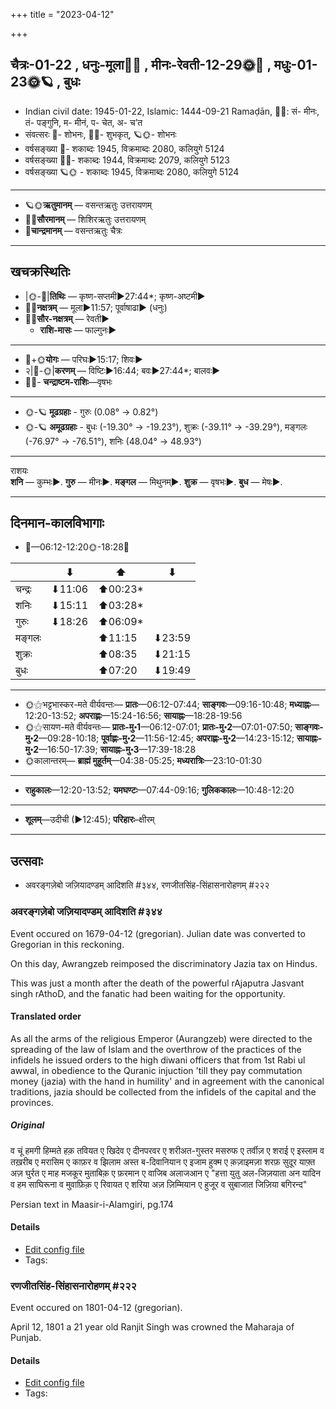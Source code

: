 +++
title = "2023-04-12"

+++
## चैत्रः-01-22  ,  धनुः-मूला🌛🌌  ,  मीनः-रेवती-12-29🌞🌌  ,  मधुः-01-23🌞🪐  ,  बुधः
- Indian civil date: 1945-01-22, Islamic: 1444-09-21 Ramaḍān, 🌌🌞: सं- मीनः, तं- पङ्गुनि, म- मीनं, प- चेत, अ- च’त
- संवत्सरः 🌛- शोभनः, 🌌🌞- शुभकृत्, 🪐🌞- शोभनः
- वर्षसङ्ख्या 🌛- शकाब्दः 1945, विक्रमाब्दः 2080, कलियुगे 5124
- वर्षसङ्ख्या 🌌🌞- शकाब्दः 1944, विक्रमाब्दः 2079, कलियुगे 5123
- वर्षसङ्ख्या 🪐🌞 - शकाब्दः 1945, विक्रमाब्दः 2080, कलियुगे 5124
___________________
- 🪐🌞**ऋतुमानम्** — वसन्तऋतुः उत्तरायणम्
- 🌌🌞**सौरमानम्** — शिशिरऋतुः उत्तरायणम्
- 🌛**चान्द्रमानम्** — वसन्तऋतुः चैत्रः
___________________


## खचक्रस्थितिः
- |🌞-🌛|**तिथिः** — कृष्ण-सप्तमी►27:44*; कृष्ण-अष्टमी►  
- 🌌🌛**नक्षत्रम्** — मूला►11:57; पूर्वाषाढा► (धनुः)  
- 🌌🌞**सौर-नक्षत्रम्** — रेवती►  
  - **राशि-मासः** — फाल्गुनः► 
___________________
- 🌛+🌞**योगः** — परिघः►15:17; शिवः►  
- २|🌛-🌞|**करणम्** — विष्टिः►16:44; बवः►27:44*; बालवः►  
- 🌌🌛- **चन्द्राष्टम-राशिः**—वृषभः  
___________________
- 🌞-🪐 **मूढग्रहाः** - गुरुः (0.08° → 0.82°)
- 🌞-🪐 **अमूढग्रहाः** - बुधः (-19.30° → -19.23°), शुक्रः (-39.11° → -39.29°), मङ्गलः (-76.97° → -76.51°), शनिः (48.04° → 48.93°)
___________________
राशयः  
**शनि** — कुम्भः►. **गुरु** — मीनः►. **मङ्गल** — मिथुनम्►. **शुक्र** — वृषभः►. **बुध** — मेषः►. 
___________________


## दिनमान-कालविभागाः
- 🌅—06:12-12:20🌞-18:28🌇  


|      |⬇     |⬆     |⬇     |
|------|-----|-----|------|
|चन्द्रः|⬇11:06 |⬆00:23*|     |
|शनिः   |⬇15:11 |⬆03:28*|     |
|गुरुः  |⬇18:26 |⬆06:09*|     |
|मङ्गलः |     |⬆11:15 |⬇23:59 |
|शुक्रः |     |⬆08:35 |⬇21:15 |
|बुधः   |     |⬆07:20 |⬇19:49 |
___________________
- 🌞⚝भट्टभास्कर-मते वीर्यवन्तः— **प्रातः**—06:12-07:44; **साङ्गवः**—09:16-10:48; **मध्याह्नः**—12:20-13:52; **अपराह्णः**—15:24-16:56; **सायाह्नः**—18:28-19:56  
- 🌞⚝सायण-मते वीर्यवन्तः— **प्रातः-मु॰1**—06:12-07:01; **प्रातः-मु॰2**—07:01-07:50; **साङ्गवः-मु॰2**—09:28-10:18; **पूर्वाह्णः-मु॰2**—11:56-12:45; **अपराह्णः-मु॰2**—14:23-15:12; **सायाह्नः-मु॰2**—16:50-17:39; **सायाह्नः-मु॰3**—17:39-18:28  
- 🌞कालान्तरम्— **ब्राह्मं मुहूर्तम्**—04:38-05:25; **मध्यरात्रिः**—23:10-01:30  
___________________
- **राहुकालः**—12:20-13:52; **यमघण्टः**—07:44-09:16; **गुलिककालः**—10:48-12:20  
___________________
- **शूलम्**—उदीची (►12:45); **परिहारः**–क्षीरम्  
___________________

## उत्सवाः
- अवरङ्गज़ेबो जज़ियादण्डम् आदिशति #३४४, रणजीतसिंह-सिंहासनारोहणम् #२२२
### अवरङ्गज़ेबो जज़ियादण्डम् आदिशति #३४४

Event occured on 1679-04-12 (gregorian). Julian date was converted to Gregorian in this reckoning. 

On this day, Awrangzeb reimposed the discriminatory Jazia tax on Hindus.

This was just a month after the death of the powerful rAjaputra Jasvant singh rAthoD, and the fanatic had been waiting for the opportunity.

#### Translated order
As all the arms of the religious Emperor (Aurangzeb) were directed to the spreading of the law of Islam and the overthrow of the practices of the infidels he issued orders to the high diwani officers that from 1st Rabi ul awwal, in obedience to the Quranic injuction 'till they pay commutation money (jazia) with the hand in humility' and in agreement with the canonical traditions, jazia should be collected from the infidels of the capital and the provinces.

##### Original
व चूं हमगी हिम्मते हक़ तवियत ए खिदेव ए दीनपरवर ए शरीअत-गुस्तर मसरुफ ए तर्वीज़ ए शराई ए इस्लाम व तख़रीब ए  मरासिम ए काफ़र व झिलाम अस्त ब-दिवानियान ए इजाम हुक्म ए क़ज़ाइमज़ा शरफ़ सुदूर याफ़्त अज़ घुर्रत ए माह मजकूर मुताबिक़ ए फ़रमान ए वाजिब अलाजआन  ए "हत्ता युतु अल-जिज़याता अन यादिन व हम साघिरूना व मुवाफ़िक़ ए रिवायत ए शरिया अज़ ज़िम्मियान ए  हुजूर व सुबाजात जिज़िया बगिरन्द"

Persian text in Maasir-i-Alamgiri, pg.174

#### Details
- [Edit config file](https://github.com/jyotisham/adyatithi/blob/master/mahApuruSha/xatra-later/julian/day/04/02/awrangazebo_jaziya-daNDam_Adishati.toml)
- Tags: 


### रणजीतसिंह-सिंहासनारोहणम् #२२२

Event occured on 1801-04-12 (gregorian). 

April 12, 1801 a 21 year old Ranjit Singh was crowned the Maharaja of Punjab.

#### Details
- [Edit config file](https://github.com/jyotisham/adyatithi/blob/master/mahApuruSha/xatra-later/gregorian/day/04/12/raNajIta-siMha-siMhAsanArohaNam.toml)
- Tags: 


